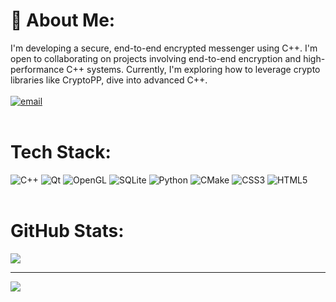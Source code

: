 # 🚀 About Me:
I'm developing a secure, end-to-end encrypted messenger using C++.  I'm open to collaborating on projects involving end-to-end encryption and high-performance C++ systems.  Currently, I'm exploring how to leverage crypto libraries like CryptoPP, dive into advanced C++.<br><br>
[![email](https://img.shields.io/badge/Email-D14836?logo=gmail&logoColor=white)](mailto:fmtab2014@gmail.com) 
<br><br>
# Tech Stack:
![C++](https://img.shields.io/badge/c++-%2300599C.svg?style=for-the-badge&logo=c%2B%2B&logoColor=white) ![Qt](https://img.shields.io/badge/Qt-%23217346.svg?style=for-the-badge&logo=Qt&logoColor=white) ![OpenGL](https://img.shields.io/badge/OpenGL-%23FFFFFF.svg?style=for-the-badge&logo=opengl) ![SQLite](https://img.shields.io/badge/sqlite-%2307405e.svg?style=for-the-badge&logo=sqlite&logoColor=white) ![Python](https://img.shields.io/badge/python-3670A0?style=for-the-badge&logo=python&logoColor=ffdd54) ![CMake](https://img.shields.io/badge/CMake-%23008FBA.svg?style=for-the-badge&logo=cmake&logoColor=white) ![CSS3](https://img.shields.io/badge/css3-%231572B6.svg?style=for-the-badge&logo=css3&logoColor=white) ![HTML5](https://img.shields.io/badge/html5-%23E34F26.svg?style=for-the-badge&logo=html5&logoColor=white)
<br><br>
# GitHub Stats:
![](https://nirzak-streak-stats.vercel.app/?user=frontmany&theme=codeSTACKr&hide_border=false)<br/>

---
[![](https://visitcount.itsvg.in/api?id=frontmany&icon=0&color=0)](https://visitcount.itsvg.in)

<!-- Proudly created with GPRM ( https://gprm.itsvg.in ) -->
